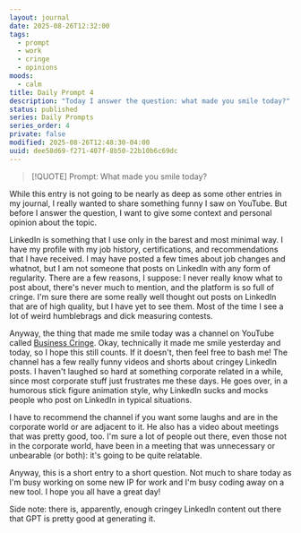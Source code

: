 ```yaml
---
layout: journal
date: 2025-08-26T12:32:00
tags:
  - prompt
  - work
  - cringe
  - opinions
moods:
  - calm
title: Daily Prompt 4
description: "Today I answer the question: what made you smile today?"
status: published
series: Daily Prompts
series_order: 4
private: false
modified: 2025-08-26T12:48:30-04:00
uuid: dee58d69-f271-407f-8b50-22b10b6c69dc
---
```

> [!QUOTE] Prompt: What made you smile today?

While this entry is not going to be nearly as deep as some other entries in my journal, I really wanted to share something funny I saw on YouTube. But before I answer the question, I want to give some context and personal opinion about the topic.

LinkedIn is something that I use only in the barest and most minimal way. I have my profile with my job history, certifications, and recommendations that I have received. I may have posted a few times about job changes and whatnot, but I am not someone that posts on LinkedIn with any form of regularity. There are a few reasons, I suppose: I never really know what to post about, there's never much to mention, and the platform is so full of cringe. I'm sure there are some really well thought out posts on LinkedIn that are of high quality, but I have yet to see them. Most of the time I see a lot of weird humblebrags and dick measuring contests.

Anyway, the thing that made me smile today was a channel on YouTube called [Business Cringe](https://youtube.com/@businesscringe?si=N51WY6vTM2iYvgaG). Okay, technically it made me smile yesterday and today, so I hope this still counts. If it doesn't, then feel free to bash me! The channel has a few really funny videos and shorts about cringey LinkedIn posts. I haven't laughed so hard at something corporate related in a while, since most corporate stuff just frustrates me these days. He goes over, in a humorous stick figure animation style, why LinkedIn sucks and mocks people who post on LinkedIn in typical situations.

I have to recommend the channel if you want some laughs and are in the corporate world or are adjacent to it. He also has a video about meetings that was pretty good, too. I'm sure a lot of people out there, even those not in the corporate world, have been in a meeting that was unnecessary or unbearable (or both): it's going to be quite relatable.

Anyway, this is a short entry to a short question. Not much to share today as I'm busy working on some new IP for work and I'm busy coding away on a new tool. I hope you all have a great day!

Side note: there is, apparently, enough cringey LinkedIn content out there that GPT is pretty good at generating it.